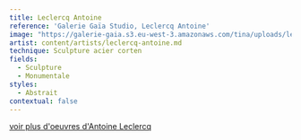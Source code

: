 ```yaml
---
title: Leclercq Antoine
reference: 'Galerie Gaïa Studio, Leclercq Antoine'
image: "https://galerie-gaia.s3.eu-west-3.amazonaws.com/tina/uploads/leclercq-antoine/GAIÌ\x88A STUDIO LECLERCQ_page-0001.jpg"
artist: content/artists/leclercq-antoine.md
technique: Sculpture acier corten
fields:
  - Sculpture
  - Monumentale
styles:
  - Abstrait
contextual: false
---
```


[voir plus d'oeuvres d'Antoine Leclercq](https://www.galeriegaia.fr/artists/leclercq-antoine "Antoine Leclercq")
